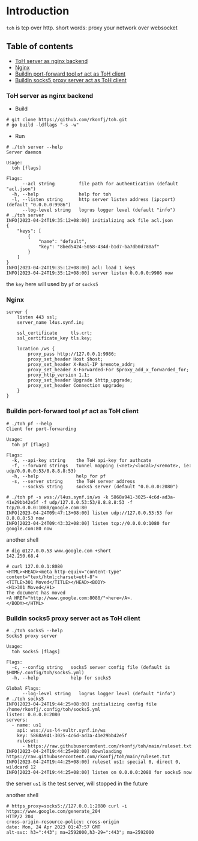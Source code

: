 # Introduction

`toh` is tcp over http. short words: proxy your network over websocket
## Table of contents
- [ToH server as nginx backend](#ToH-server-as-nginx-backend)
- [Nginx](#Nginx)
- [Buildin port-forward tool `pf` act as ToH client](#buildin-port-forward-tool-pf-act-as-toh-client)
- [Buildin socks5 proxy server act as ToH client](#buildin-socks5-proxy-server-act-as-toh-client)

### ToH server as nginx backend
- Build
```
# git clone https://github.com/rkonfj/toh.git
# go build -ldflags "-s -w"
```

- Run
```
# ./toh server --help
Server daemon

Usage:
  toh [flags]

Flags:
      --acl string         file path for authentication (default "acl.json")
  -h, --help               help for toh
  -l, --listen string      http server listen address (ip:port) (default "0.0.0.0:9986")
      --log-level string   logrus logger level (default "info")
# ./toh server
INFO[2023-04-24T19:35:12+08:00] initializing ack file acl.json               
{
    "keys": [
        {
            "name": "default",
            "key": "8bed5424-5058-434d-b1d7-ba7db0d780af"
        }
    ]
}
INFO[2023-04-24T19:35:12+08:00] acl: load 1 keys                             
INFO[2023-04-24T19:35:12+08:00] server listen 0.0.0.0:9986 now
```
the `key` here will used by `pf` or `socks5`

### Nginx
```
server {
	listen 443 ssl;
	server_name l4us.synf.in;

	ssl_certificate     tls.crt;
	ssl_certificate_key tls.key;

	location /ws {
		proxy_pass http://127.0.0.1:9986;
		proxy_set_header Host $host;
		proxy_set_header X-Real-IP $remote_addr;
		proxy_set_header X-Forwarded-For $proxy_add_x_forwarded_for;
		proxy_http_version 1.1;
		proxy_set_header Upgrade $http_upgrade;
		proxy_set_header Connection upgrade;
	}
}
```
### Buildin port-forward tool `pf` act as ToH client

```
# ./toh pf --help
Client for port-forwarding

Usage:
  toh pf [flags]

Flags:
  -k, --api-key string    the ToH api-key for authcate
  -f, --forward strings   tunnel mapping (<net>/<local>/<remote>, ie: udp/0.0.0.0:53/8.8.8.8:53)
  -h, --help              help for pf
  -s, --server string     the ToH server address
      --socks5 string     socks5 server (default "0.0.0.0:2080")

# ./toh pf -s wss://l4us.synf.in/ws -k 5868a941-3025-4c6d-ad3a-41e29bb42e5f -f udp/127.0.0.53:53/8.8.8.8:53 -f tcp/0.0.0.0:1080/google.com:80
INFO[2023-04-24T09:47:13+08:00] listen udp://127.0.0.53:53 for 8.8.8.8:53 now
INFO[2023-04-24T09:43:32+08:00] listen tcp://0.0.0.0:1080 for google.com:80 now
```

another shell
```
# dig @127.0.0.53 www.google.com +short
142.250.68.4

# curl 127.0.0.1:8080
<HTML><HEAD><meta http-equiv="content-type" content="text/html;charset=utf-8">
<TITLE>301 Moved</TITLE></HEAD><BODY>
<H1>301 Moved</H1>
The document has moved
<A HREF="http://www.google.com:8080/">here</A>.
</BODY></HTML>
```

### Buildin socks5 proxy server act as ToH client
```
# ./toh socks5 --help
Socks5 proxy server

Usage:
  toh socks5 [flags]

Flags:
  -c, --config string   socks5 server config file (default is $HOME/.config/toh/socks5.yml)
  -h, --help            help for socks5

Global Flags:
      --log-level string   logrus logger level (default "info")
# ./toh socks5
INFO[2023-04-24T19:44:25+08:00] initializing config file /home/rkonfj/.config/toh/socks5.yml 
listen: 0.0.0.0:2080
servers:
  - name: us1
    api: wss://us-l4-vultr.synf.in/ws
    key: 5868a941-3025-4c6d-ad3a-41e29bb42e5f
    ruleset: 
      - https://raw.githubusercontent.com/rkonfj/toh/main/ruleset.txt
INFO[2023-04-24T19:44:25+08:00] downloading https://raw.githubusercontent.com/rkonfj/toh/main/ruleset.txt
INFO[2023-04-24T19:44:25+08:00] ruleset us1: special 0, direct 0, wildcard 12 
INFO[2023-04-24T19:44:25+08:00] listen on 0.0.0.0:2080 for socks5 now
```

the server `us1` is the test server, will stopped in the future

another shell
```
# https_proxy=socks5://127.0.0.1:2080 curl -i https://www.google.com/generate_204
HTTP/2 204
cross-origin-resource-policy: cross-origin
date: Mon, 24 Apr 2023 01:47:57 GMT
alt-svc: h3=":443"; ma=2592000,h3-29=":443"; ma=2592000
```
